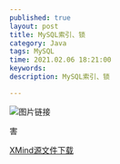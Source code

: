 ```yaml
---
published: true
layout: post
title: MySQL索引、锁
category: Java
tags: MySQL
time: 2021.02.06 18:21:00
keywords: 
description: MySQL索引、锁

---
```


![图片链接](/public/img/posts/java/MySQL.png)

害

[XMind源文件下载](/public/files/MySQL索引.xmind)